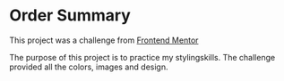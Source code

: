 # Order Summary

This project was a challenge from [Frontend Mentor](https://www.frontendmentor.io/challenges/order-summary-component-QlPmajDUj)

The purpose of this project is to practice my stylingskills. The challenge provided all the colors, images and design.

